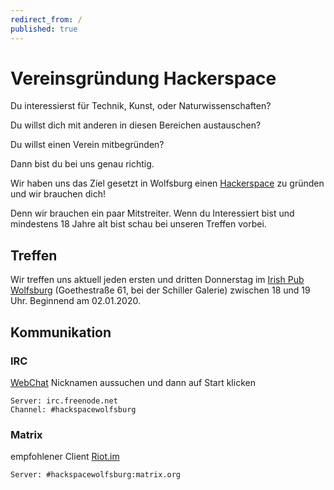 ```yaml
---
redirect_from: /
published: true
---
```

# Vereinsgründung Hackerspace

Du interessierst für Technik, Kunst, oder Naturwissenschaften?

Du willst dich mit anderen in diesen Bereichen austauschen? 

Du willst einen Verein mitbegründen?

Dann bist du bei uns genau richtig.

Wir haben uns das Ziel gesetzt in Wolfsburg einen [Hackerspace](https://de.wikipedia.org/wiki/Hackerspace) zu gründen und wir brauchen dich!

Denn wir brauchen ein paar Mitstreiter.
Wenn du Interessiert bist und mindestens 18 Jahre alt bist schau bei unseren Treffen vorbei.

## Treffen

Wir treffen uns aktuell jeden ersten und dritten Donnerstag im [Irish Pub Wolfsburg](https://duckduckgo.com/?q=Irish+Pub+Wolfsburg&t=h_&ia=web&iaxm=places) (Goethestraße 61, bei der Schiller Galerie) zwischen 18 und 19 Uhr. Beginnend am 02.01.2020.

## Kommunikation

### IRC

[WebChat](https://kiwiirc.com/nextclient/irc.freenode.net/#hackspacewolfsburg)
Nicknamen aussuchen und dann auf Start klicken

	Server: irc.freenode.net
	Channel: #hackspacewolfsburg

### Matrix

empfohlener Client [Riot.im](https://about.riot.im)

	Server: #hackspacewolfsburg:matrix.org